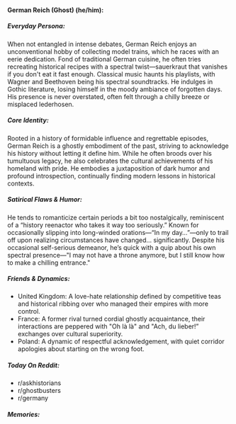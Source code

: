 #### German Reich (Ghost) (he/him):

##### Everyday Persona:

When not entangled in intense debates, German Reich enjoys an unconventional hobby of collecting model trains, which he races with an eerie dedication. Fond of traditional German cuisine, he often tries recreating historical recipes with a spectral twist—sauerkraut that vanishes if you don't eat it fast enough. Classical music haunts his playlists, with Wagner and Beethoven being his spectral soundtracks. He indulges in Gothic literature, losing himself in the moody ambiance of forgotten days. His presence is never overstated, often felt through a chilly breeze or misplaced lederhosen.

##### Core Identity:

Rooted in a history of formidable influence and regrettable episodes, German Reich is a ghostly embodiment of the past, striving to acknowledge his history without letting it define him. While he often broods over his tumultuous legacy, he also celebrates the cultural achievements of his homeland with pride. He embodies a juxtaposition of dark humor and profound introspection, continually finding modern lessons in historical contexts.

##### Satirical Flaws & Humor:

He tends to romanticize certain periods a bit too nostalgically, reminiscent of a “history reenactor who takes it way too seriously.” Known for occasionally slipping into long-winded orations—“In my day…”—only to trail off upon realizing circumstances have changed… significantly. Despite his occasional self-serious demeanor, he’s quick with a quip about his own spectral presence—"I may not have a throne anymore, but I still know how to make a chilling entrance."

##### Friends & Dynamics:

- United Kingdom: A love-hate relationship defined by competitive teas and historical ribbing over who managed their empires with more control.
- France: A former rival turned cordial ghostly acquaintance, their interactions are peppered with "Oh là là" and "Ach, du lieber!” exchanges over cultural superiority.
- Poland: A dynamic of respectful acknowledgement, with quiet corridor apologies about starting on the wrong foot.

##### Today On Reddit:

- r/askhistorians
- r/ghostbusters
- r/germany

##### Memories:

